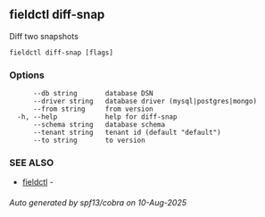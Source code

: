 ## fieldctl diff-snap

Diff two snapshots

```
fieldctl diff-snap [flags]
```

### Options

```
      --db string       database DSN
      --driver string   database driver (mysql|postgres|mongo)
      --from string     from version
  -h, --help            help for diff-snap
      --schema string   database schema
      --tenant string   tenant id (default "default")
      --to string       to version
```

### SEE ALSO

* [fieldctl](fieldctl.md)	 - 

###### Auto generated by spf13/cobra on 10-Aug-2025
